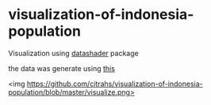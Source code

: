 # visualization-of-indonesia-population

Visualization using [datashader](https://github.com/pyviz/datashader) package

the data was generate using [this](https://github.com/citrahs/census_data_extraction)


<img https://github.com/citrahs/visualization-of-indonesia-population/blob/master/visualize.png>
